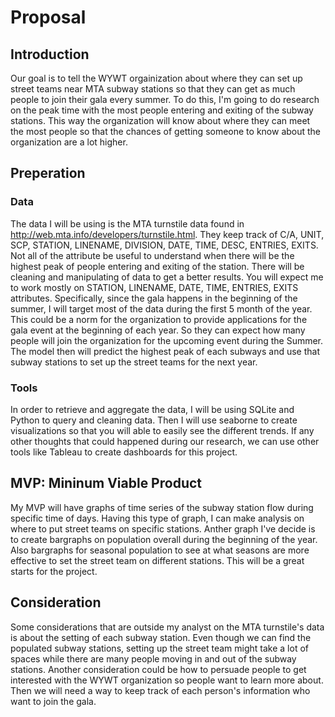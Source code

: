 # Proposal

## Introduction
Our goal is to tell the WYWT orgainization about where they can set up street teams near MTA subway stations so that they can get as much people to join their gala every summer. To do this, I'm going to do research on the peak time with the most people entering and exiting of the subway stations. This way the organization will know about where they can meet the most people so that the chances of getting someone to know about the organization are a lot higher.

## Preperation
### Data
The data I will be using is the MTA turnstile data found in http://web.mta.info/developers/turnstile.html. They keep track of C/A, UNIT, SCP, STATION, LINENAME, DIVISION, DATE, TIME, DESC, ENTRIES, EXITS. Not all of the attribute be useful to understand when there will be the highest peak of people entering and exiting of the station. There will be cleaning and manipulating of data to get a better results. You will expect me to work mostly on STATION, LINENAME, DATE, TIME, ENTRIES, EXITS attributes. Specifically, since the gala happens in the beginning of the summer, I will target most of the data during the first 5 month of the year. This could be a norm for the organization to provide applications for the gala event at the beginning of each year. So they can expect how many people will join the organization for the upcoming event during the Summer. The model then will predict the highest peak of each subways and use that subway stations to set up the street teams for the next year.

### Tools
In order to retrieve and aggregate the data, I will be using SQLite and Python to query and cleaning data. Then I will use seaborne to create visualizations so that you will able to easily see the different trends. If any other thoughts that could happened during our research, we can use other tools like Tableau to create dashboards for this project.

## MVP: Mininum Viable Product
My MVP will have graphs of time series of the subway station flow during specific time of days. Having this type of graph, I can make analysis on where to put street teams on specific stations. Anther graph I've decide is to create bargraphs on population overall during the beginning of the year. Also bargraphs for seasonal population to see at what seasons are more effective to set the street team on different stations. This will be a great starts for the project.

## Consideration
Some considerations that are outside my analyst on the MTA turnstile's data is about the setting of each subway station. Even though we can find the populated subway stations, setting up the street team might take a lot of spaces while there are many people moving in and out of the subway stations. Another consideration could be how to persuade people to get interested with the WYWT organization so people want to learn more about. Then we will need a way to keep track of each person's information who want to join the gala.


```python

```
